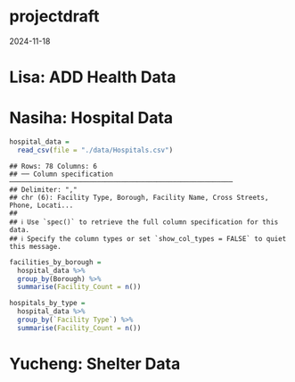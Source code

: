 projectdraft
================
2024-11-18

# Lisa: ADD Health Data

# Nasiha: Hospital Data

``` r
hospital_data =
  read_csv(file = "./data/Hospitals.csv")
```

    ## Rows: 78 Columns: 6
    ## ── Column specification ────────────────────────────────────────────────────────
    ## Delimiter: ","
    ## chr (6): Facility Type, Borough, Facility Name, Cross Streets, Phone, Locati...
    ## 
    ## ℹ Use `spec()` to retrieve the full column specification for this data.
    ## ℹ Specify the column types or set `show_col_types = FALSE` to quiet this message.

``` r
facilities_by_borough = 
  hospital_data %>%
  group_by(Borough) %>%
  summarise(Facility_Count = n())

hospitals_by_type = 
  hospital_data %>% 
  group_by(`Facility Type`) %>% 
  summarise(Facility_Count = n())
```

# Yucheng: Shelter Data
